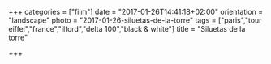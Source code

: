 +++
categories = ["film"]
date = "2017-01-26T14:41:18+02:00"
orientation = "landscape"
photo = "2017-01-26-siluetas-de-la-torre"
tags = ["paris","tour eiffel","france","ilford","delta 100","black & white"]
title = "Siluetas de la torre"

+++
